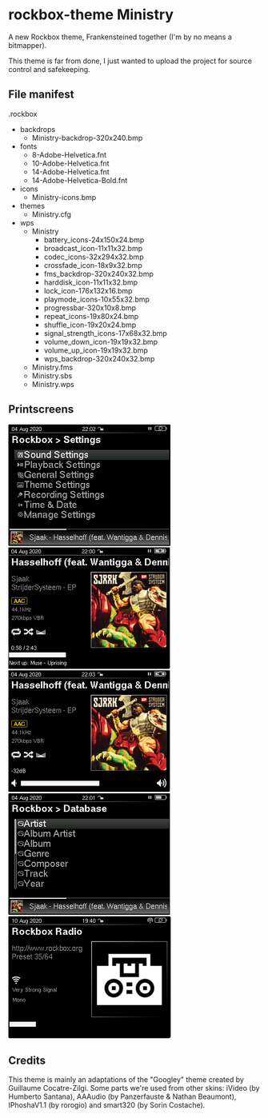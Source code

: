 # rockbox-theme Ministry
A new Rockbox theme, Frankensteined together (I'm by no means a bitmapper).

This theme is far from done, I just wanted to upload the project for source control and safekeeping.

## File manifest
.rockbox
 - backdrops
	- Ministry-backdrop-320x240.bmp
 - fonts
	- 8-Adobe-Helvetica.fnt
	- 10-Adobe-Helvetica.fnt
	- 14-Adobe-Helvetica.fnt
	- 14-Adobe-Helvetica-Bold.fnt	
 - icons
	- Ministry-icons.bmp
 - themes
	- Ministry.cfg
 - wps
	- Ministry
		- battery_icons-24x150x24.bmp
		- broadcast_icon-11x11x32.bmp
		- codec_icons-32x294x32.bmp
		- crossfade_icon-18x9x32.bmp
		- fms_backdrop-320x240x32.bmp
		- harddisk_icon-11x11x32.bmp
		- lock_icon-176x132x16.bmp
		- playmode_icons-10x55x32.bmp
		- progressbar-320x10x8.bmp
		- repeat_icons-19x80x24.bmp
		- shuffle_icon-19x20x24.bmp
		- signal_strength_icons-17x68x32.bmp
		- volume_down_icon-19x19x32.bmp
		- volume_up_icon-19x19x32.bmp
		- wps_backdrop-320x240x32.bmp
	- Ministry.fms
	- Ministry.sbs
	- Ministry.wps

## Printscreens
![Alt text](/images/menu.png?raw=true "menu")
![Alt text](/images/playback.png?raw=true "playback")
![Alt text](/images/volume.png?raw=true "volume")
![Alt text](/images/database.png?raw=true "database")
![Alt text](/images/radio.png?raw=true "radio")

## Credits

This theme is mainly an adaptations of the "Googley" theme created by Guillaume Cocatre-Zilgi. Some parts we're used from other skins: iVideo (by Humberto Santana), AAAudio (by Panzerfauste & Nathan Beaumont), IPhoshaV1.1 (by rorogio) and smart320 (by Sorin Costache).